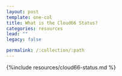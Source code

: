 ```yaml
---
layout: post
template: one-col
title: What is the Cloud66 Status?
categories: resources
lead: ""
legacy: false

permalink: /:collection/:path
---
```



{%include resources/cloud66-status.md %}